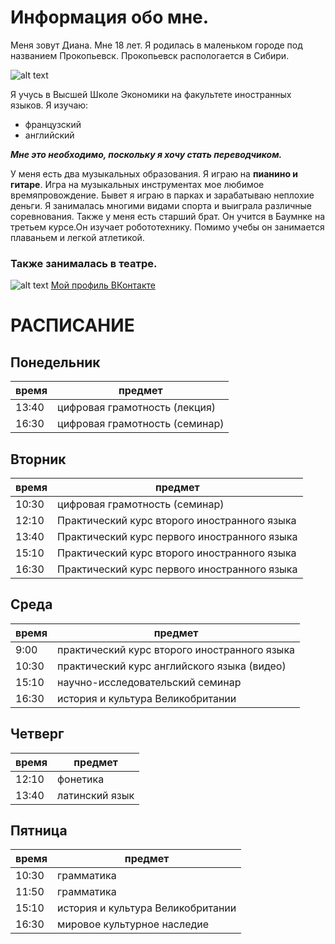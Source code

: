 # Информация обо мне.

Меня зовут Диана. Мне 18 лет.
Я родилась в маленьком городе под названием Прокопьевск. 
Прокопьевск распологается в Сибири.

![alt text](http://prkonline.ru/_nw/118/19601689.jpg)  

Я учусь в Высшей Школе Экономики на факультете иностранных языков.
Я изучаю: 
-  французский  
-  английский 

***Мне это необходимо, поскольку я хочу стать переводчиком.***

У меня есть два музыкальных образования. Я играю на **пианино и гитаре**.
Игра на музыкальных инструментах мое любимое времяпровождение. Бывет я играю в парках и зарабатываю неплохие деньги.
Я занималась многими видами спорта и выиграла различные соревнования. Также у меня есть старший брат. Он учится в Баумнке на третьем курсе.Он изучает робототехнику. Помимо учебы он занимается плаваньем и легкой атлетикой. 
### Также занималась в театре.
![alt text](https://a.d-cd.net/726353u-960.jpg)
[Мой профиль ВКонтакте ](https://vk.com/id319473688)



# РАСПИСАНИЕ 
## Понедельник

время  | предмет
-------|------------------------------
13:40  |цифровая грамотность (лекция)
16:30  | цифровая грамотность (семинар)

## Вторник
время  | предмет
-------|------------------------------
10:30  |цифровая грамотность (семинар)
12:10  |Практический курс второго иностранного языка
13:40  |Практический курс первого иностранного языка
15:10  |Практический курс второго иностранного языка
16:30  |Практический курс первого иностранного языка

## Среда
время  | предмет
-------|------------------------------
9:00   |практический курс второго иностранного языка
10:30  |практический курс английского языка (видео)
15:10  |научно-исследовательский семинар
16:30  |история и культура Великобритании

## Четверг
время  | предмет
-------|-------------------------------
12:10  |фонетика
13:40  |латинский язык

## Пятница
время  | предмет
-------|-------------------------------
10:30  |грамматика
11:50  |грамматика
15:10  |история и культура Великобритании
16:30  |мировое культурное наследие

